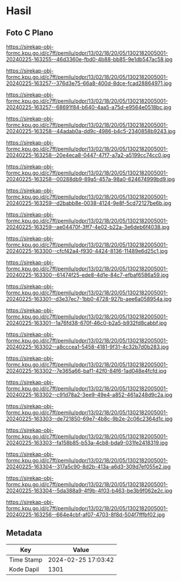 # Hasil

## Foto C Plano

https://sirekap-obj-formc.kpu.go.id/c7ff/pemilu/pdpr/13/02/18/20/05/1302182005001-20240225-163255--46d3360e-fbd0-4b88-bb85-9e1db547ac58.jpg

https://sirekap-obj-formc.kpu.go.id/c7ff/pemilu/pdpr/13/02/18/20/05/1302182005001-20240225-163257--376d3e75-66a8-400d-8dce-fcad28864971.jpg

https://sirekap-obj-formc.kpu.go.id/c7ff/pemilu/pdpr/13/02/18/20/05/1302182005001-20240225-163257--68691f84-b640-4aa5-a75d-e9564e0518bc.jpg

https://sirekap-obj-formc.kpu.go.id/c7ff/pemilu/pdpr/13/02/18/20/05/1302182005001-20240225-163258--44adab0a-dd9c-4986-b4c5-2340858b9243.jpg

https://sirekap-obj-formc.kpu.go.id/c7ff/pemilu/pdpr/13/02/18/20/05/1302182005001-20240225-163258--20e4eca8-0447-47f7-a7a2-a5199cc74cc0.jpg

https://sirekap-obj-formc.kpu.go.id/c7ff/pemilu/pdpr/13/02/18/20/05/1302182005001-20240225-163258--00288db9-89a5-457a-98a0-624674999bd9.jpg

https://sirekap-obj-formc.kpu.go.id/c7ff/pemilu/pdpr/13/02/18/20/05/1302182005001-20240225-163259--d2babb8e-0038-4124-9e8f-5cd72127be6b.jpg

https://sirekap-obj-formc.kpu.go.id/c7ff/pemilu/pdpr/13/02/18/20/05/1302182005001-20240225-163259--ae04470f-3ff7-4e02-b22a-3e6deb6f4038.jpg

https://sirekap-obj-formc.kpu.go.id/c7ff/pemilu/pdpr/13/02/18/20/05/1302182005001-20240225-163300--cfcf42a4-f930-4424-8136-11489e6d25c1.jpg

https://sirekap-obj-formc.kpu.go.id/c7ff/pemilu/pdpr/13/02/18/20/05/1302182005001-20240225-163300--61474f25-ede8-4d1e-84c7-efbaf6586a59.jpg

https://sirekap-obj-formc.kpu.go.id/c7ff/pemilu/pdpr/13/02/18/20/05/1302182005001-20240225-163301--d3e37ec7-1bb0-4728-927b-aee6a058954a.jpg

https://sirekap-obj-formc.kpu.go.id/c7ff/pemilu/pdpr/13/02/18/20/05/1302182005001-20240225-163301--1a76fd38-670f-46c0-b2a5-b932fd8cabbf.jpg

https://sirekap-obj-formc.kpu.go.id/c7ff/pemilu/pdpr/13/02/18/20/05/1302182005001-20240225-163302--a8cccea1-5458-4181-9f31-4c32b7d0b283.jpg

https://sirekap-obj-formc.kpu.go.id/c7ff/pemilu/pdpr/13/02/18/20/05/1302182005001-20240225-163302--7e365a66-baf1-42f0-84f6-1ad048e4fcfd.jpg

https://sirekap-obj-formc.kpu.go.id/c7ff/pemilu/pdpr/13/02/18/20/05/1302182005001-20240225-163302--c91d78a2-3ee9-49e4-a852-461a248d9c2a.jpg

https://sirekap-obj-formc.kpu.go.id/c7ff/pemilu/pdpr/13/02/18/20/05/1302182005001-20240225-163303--de721850-69e7-4b8c-9b2e-2c06c2364d1c.jpg

https://sirekap-obj-formc.kpu.go.id/c7ff/pemilu/pdpr/13/02/18/20/05/1302182005001-20240225-163303--fa158b85-b53a-4cb8-bda9-031fe2418319.jpg

https://sirekap-obj-formc.kpu.go.id/c7ff/pemilu/pdpr/13/02/18/20/05/1302182005001-20240225-163304--317a5c90-8d2b-413a-a6d3-309d7ef055e2.jpg

https://sirekap-obj-formc.kpu.go.id/c7ff/pemilu/pdpr/13/02/18/20/05/1302182005001-20240225-163304--5da388a9-4f9b-4f03-b463-be3b9f062e2c.jpg

https://sirekap-obj-formc.kpu.go.id/c7ff/pemilu/pdpr/13/02/18/20/05/1302182005001-20240225-163256--664e4cbf-af07-4703-8f8d-504f7fffbf02.jpg


## Metadata

| Key        | Value               |
| ---------- | ------------------- |
| Time Stamp | 2024-02-25 17:03:42 |
| Kode Dapil | 1301                |



